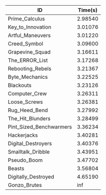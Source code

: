 |ID|Time(s)|
|-|-|
|Prime_Calculus|2.98540|
|Key_to_Innovation|3.01076|
|Artful_Maneuvers|3.01220|
|Creed_Symbol|3.09600|
|Grapevine_Squad|3.16611|
|The_ERROR_List|3.17268|
|Rebooting_Rebels|3.21367|
|Byte_Mechanics|3.22525|
|Blackouts|3.23126|
|Computer_Crew|3.26311|
|Loose_Screws|3.26381|
|Rug_Heed_Bend|3.27992|
|The_Hit_Blunders|3.28499|
|Pint_Sized_Benchwarmers|3.36234|
|Hackerjacks|3.40281|
|Digital_Destroyers|3.40376|
|Smalltalk_Dribble|3.43951|
|Pseudo_Boom|3.47702|
|Beasts|3.56804|
|Digitally_Destroyed|4.65190|
|Gonzo_Brutes|inf|
